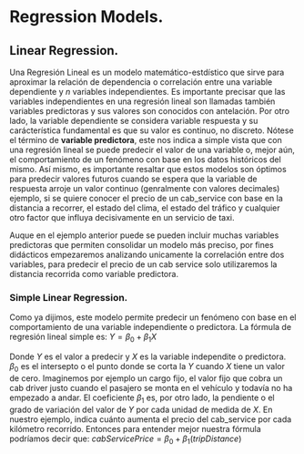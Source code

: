 # Regression Models.

## Linear Regression.

Una Regresión Lineal es un modelo matemático-estdístico que sirve para aproximar la relación de dependencia o correlación entre una variable dependiente y $n$ variables independientes.
Es importante precisar que las variables independientes en una regresión lineal son llamadas también variables predictoras y sus valores son conocidos con antelación. Por otro lado, la variable dependiente se considera  variable respuesta y su carácterística fundamental es que su valor es continuo, no discreto.
Nótese el término de **variable predictora**, este nos indica a simple vista que con una regresión lineal se puede predecir el valor de una variable o, mejor aún, el comportamiento de un fenómeno con base en los datos históricos del mismo. Así mismo, es importante resaltar que estos modelos son óptimos para predecir valores futuros cuando se espera que la variable de respuesta arroje un valor continuo (genralmente con valores decimales) ejemplo, si se quiere conocer el precio de un cab_service con base en la distancia a recorrer, el estado del clima, el estado del tráfico y cualquier otro factor que influya decisivamente en un servicio de taxi.

Auque en el ejemplo anterior puede se pueden incluir muchas variables predictoras que permiten consolidar un modelo más preciso, por fines didácticos empezaremos analizando unicamente la correlación entre dos variables, para predecir el precio de un cab service solo utilizaremos la distancia recorrida como variable predictora.

### Simple Linear Regression.
Como ya dijimos, este modelo permite predecir un fenómeno con base en el comportamiento de una variable independiente o predictora.
La fórmula de regresión lineal simple es:
$Y = \beta_{0} + \beta_{1}X$

Donde $Y$ es el valor a predecir y $X$ es la variable independite o predictora.
$\beta_{0}$ es el intersepto o el punto donde se corta la $Y$ cuando $X$ tiene un valor de cero. Imaginemos por ejemplo un cargo fijo, el valor fijo que cobra un cab driver justo cuando el pasajero se monta en el vehículo y todavía no ha empezado a andar.
El coeficiente $\beta_{1}$ es, por otro lado, la pendiente o el grado de variación del valor de $Y$ por cada unidad de medida de $X$. En nuestro ejemplo, indica cuánto aumenta el precio del cab_service por cada kilómetro recorrido.
Entonces para entender mejor nuestra fórmula podríamos decir que:
$cabServicePrice = \beta_{0} + \beta_{1}(tripDistance)$

